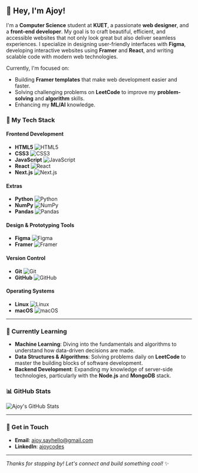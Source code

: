 ## 👋 Hey, I'm Ajoy!

I'm a **Computer Science** student at **KUET**, a passionate **web designer**, and a **front-end developer**. My goal is to craft beautiful, efficient, and accessible websites that not only look great but also deliver seamless experiences. I specialize in designing user-friendly interfaces with **Figma**, developing interactive websites using **Framer** and **React**, and writing scalable code with modern web technologies.

Currently, I'm focused on:
- Building **Framer templates** that make web development easier and faster.
- Solving challenging problems on **LeetCode** to improve my **problem-solving** and **algorithm** skills.
- Enhancing my **ML/AI** knowledge.

### 🚀 My Tech Stack

#### **Frontend Development**
- **HTML5** ![HTML5](https://img.shields.io/badge/HTML5-E34F26?style=for-the-badge&logo=html5&logoColor=white)
- **CSS3** ![CSS3](https://img.shields.io/badge/CSS3-1572B6?style=for-the-badge&logo=css3&logoColor=white)
- **JavaScript** ![JavaScript](https://img.shields.io/badge/JavaScript-F7DF1E?style=for-the-badge&logo=javascript&logoColor=black)
- **React** ![React](https://img.shields.io/badge/React-61DAFB?style=for-the-badge&logo=react&logoColor=black)
- **Next.js** ![Next.js](https://img.shields.io/badge/Next.js-000000?style=for-the-badge&logo=next.js&logoColor=white)

#### **Extras**
- **Python** ![Python](https://img.shields.io/badge/Python-3776AB?style=for-the-badge&logo=python&logoColor=white)
- **NumPy** ![NumPy](https://img.shields.io/badge/NumPy-013243?style=for-the-badge&logo=numpy&logoColor=white)
- **Pandas** ![Pandas](https://img.shields.io/badge/Pandas-150458?style=for-the-badge&logo=pandas&logoColor=white)

#### **Design & Prototyping Tools**
- **Figma** ![Figma](https://img.shields.io/badge/Figma-000000?style=for-the-badge&logo=figma&logoColor=white)
- **Framer** ![Framer](https://img.shields.io/badge/Framer-000000?style=for-the-badge&logo=framer&logoColor=white)

#### **Version Control**
- **Git** ![Git](https://img.shields.io/badge/Git-F05032?style=for-the-badge&logo=git&logoColor=white)
- **GitHub** ![GitHub](https://img.shields.io/badge/GitHub-181717?style=for-the-badge&logo=github&logoColor=white)

#### **Operating Systems**
- **Linux** ![Linux](https://img.shields.io/badge/Linux-FCC624?style=for-the-badge&logo=linux&logoColor=black)
- **macOS** ![macOS](https://img.shields.io/badge/macOS-000000?style=for-the-badge&logo=apple&logoColor=white)

---

### 🧠 Currently Learning
- **Machine Learning**: Diving into the fundamentals and algorithms to understand how data-driven decisions are made.
- **Data Structures & Algorithms**: Solving problems daily on **LeetCode** to master the building blocks of software development.
- **Backend Development**: Expanding my knowledge of server-side technologies, particularly with the **Node.js** and **MongoDB** stack.

### 📊 GitHub Stats

![Ajoy's GitHub Stats](https://github-readme-stats.vercel.app/api?username=ajoycodes&show_icons=true&hide_title=true&hide=prs&count_private=true)

---

### 💬 Get in Touch

- **Email**: [ajoy.sayhello@gmail.com](mailto:ajoy.sayhello@gmail.com)
- **LinkedIn**: [ajoycodes](https://www.linkedin.com/in/ajoycodes/)

---

_Thanks for stopping by! Let's connect and build something cool!_ ✨
